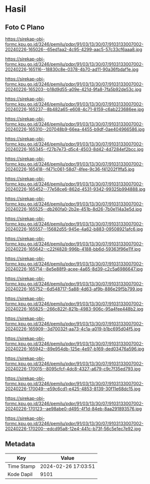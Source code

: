 # Hasil

## Foto C Plano

https://sirekap-obj-formc.kpu.go.id/3246/pemilu/pdpr/91/03/13/30/07/9103133007002-20240226-165026--65ed1aa2-4c95-4299-aac5-57c33cf6aaa8.jpg

https://sirekap-obj-formc.kpu.go.id/3246/pemilu/pdpr/91/03/13/30/07/9103133007002-20240226-165116--18830c8e-0378-4b70-ad11-90a36fbdaf1e.jpg

https://sirekap-obj-formc.kpu.go.id/3246/pemilu/pdpr/91/03/13/30/07/9103133007002-20240226-165203--b18d9d55-a09e-421d-9fa8-7fa5b92de53c.jpg

https://sirekap-obj-formc.kpu.go.id/3246/pemilu/pdpr/91/03/13/30/07/9103133007002-20240226-165237--8b482a65-e608-4c71-8159-c6ab223686ee.jpg

https://sirekap-obj-formc.kpu.go.id/3246/pemilu/pdpr/91/03/13/30/07/9103133007002-20240226-165310--207048b9-66ea-4455-b9df-0ae404966586.jpg

https://sirekap-obj-formc.kpu.go.id/3246/pemilu/pdpr/91/03/13/30/07/9103133007002-20240226-165345--f27b7e73-d5c4-4503-8d42-4d7284ef2bcc.jpg

https://sirekap-obj-formc.kpu.go.id/3246/pemilu/pdpr/91/03/13/30/07/9103133007002-20240226-165418--f471c061-58d7-4fee-9c36-f41202f1ffa5.jpg

https://sirekap-obj-formc.kpu.go.id/3246/pemilu/pdpr/91/03/13/30/07/9103133007002-20240226-165452--77e58ce6-862d-4531-9342-99325b994888.jpg

https://sirekap-obj-formc.kpu.go.id/3246/pemilu/pdpr/91/03/13/30/07/9103133007002-20240226-165525--db260fa0-2b2e-451b-8d26-7b0e114a3e5d.jpg

https://sirekap-obj-formc.kpu.go.id/3246/pemilu/pdpr/91/03/13/30/07/9103133007002-20240226-165557--15682d55-945e-4a62-b883-09508921afc6.jpg

https://sirekap-obj-formc.kpu.go.id/3246/pemilu/pdpr/91/03/13/30/07/9103133007002-20240226-165642--c22f4828-996b-4188-bb6d-59363f96e11f.jpg

https://sirekap-obj-formc.kpu.go.id/3246/pemilu/pdpr/91/03/13/30/07/9103133007002-20240226-165714--8e5e88f9-acee-4a65-8d39-c2c5a6986647.jpg

https://sirekap-obj-formc.kpu.go.id/3246/pemilu/pdpr/91/03/13/30/07/9103133007002-20240226-165752--6d548717-5a88-4d63-af9b-886e29f5b799.jpg

https://sirekap-obj-formc.kpu.go.id/3246/pemilu/pdpr/91/03/13/30/07/9103133007002-20240226-165825--266c822f-821b-4983-906c-95a4fee448b2.jpg

https://sirekap-obj-formc.kpu.go.id/3246/pemilu/pdpr/91/03/13/30/07/9103133007002-20240226-165909--3d70032f-aa73-4c1a-a019-b1bc695d04f5.jpg

https://sirekap-obj-formc.kpu.go.id/3246/pemilu/pdpr/91/03/13/30/07/9103133007002-20240226-165942--89e954db-125e-4e97-b169-ded03476a596.jpg

https://sirekap-obj-formc.kpu.go.id/3246/pemilu/pdpr/91/03/13/30/07/9103133007002-20240226-170015--8095cfcf-4dc8-4327-a679-c9c7f35ed793.jpg

https://sirekap-obj-formc.kpu.go.id/3246/pemilu/pdpr/91/03/13/30/07/9103133007002-20240226-170049--e59c6cd1-e425-4853-8139-30f11e68dc15.jpg

https://sirekap-obj-formc.kpu.go.id/3246/pemilu/pdpr/91/03/13/30/07/9103133007002-20240226-170123--ae98abe0-d495-4f1d-84eb-8aa291893576.jpg

https://sirekap-obj-formc.kpu.go.id/3246/pemilu/pdpr/91/03/13/30/07/9103133007002-20240226-170200--edcd95a8-12e4-441c-b73f-56c5e1ec7e92.jpg


## Metadata

| Key        | Value               |
| ---------- | ------------------- |
| Time Stamp | 2024-02-26 17:03:51 |
| Kode Dapil | 9101                |



